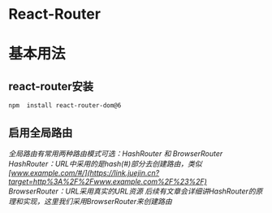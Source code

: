 

# React-Router



# 基本用法

## react-router安装

```
npm  install react-router-dom@6 
```





## 启用全局路由

*全局路由有常用两种路由模式可选：HashRouter 和 BrowserRouter HashRouter：URL中采用的是hash(#)部分去创建路由，类似[www.example.com/#/](https://link.juejin.cn?target=http%3A%2F%2Fwww.example.com%2F%23%2F) BrowserRouter：URL采用真实的URL资源 后续有文章会详细讲HashRouter的原理和实现，这里我们采用BrowserRouter来创建路由*





